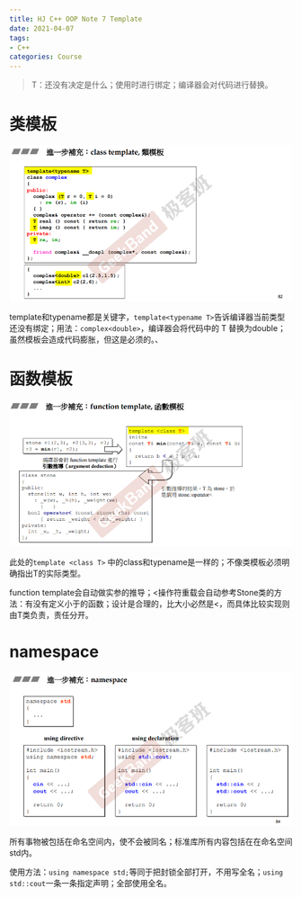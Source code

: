 ```yaml
---
title: HJ C++ OOP Note 7 Template
date: 2021-04-07
tags:
- C++
categories: Course
---
```


> T：还没有决定是什么；使用时进行绑定；编译器会对代码进行替换。

# 类模板

![](./HJ-C++-OOP-Note-7-Template/template1.png)

template和typename都是关键字，`template<typename T>`告诉编译器当前类型还没有绑定；用法：`complex<double>`，编译器会将代码中的 T 替换为double；虽然模板会造成代码膨胀，但这是必须的。、

# 函数模板

![](./HJ-C++-OOP-Note-7-Template/function.png)

此处的`template <class T>` 中的class和typename是一样的；不像类模板必须明确指出T的实际类型。

function template会自动做实参的推导；<操作符重载会自动参考Stone类的方法：有没有定义小于的函数；设计是合理的，比大小必然是<，而具体比较实现则由T类负责，责任分开。

# namespace

![](./HJ-C++-OOP-Note-7-Template/namespace.png)

所有事物被包括在命名空间内，使不会被同名；标准库所有内容包括在在命名空间std内。

使用方法：`using namespace std;`等同于把封锁全部打开，不用写全名；`using std::cout`一条一条指定声明；全部使用全名。